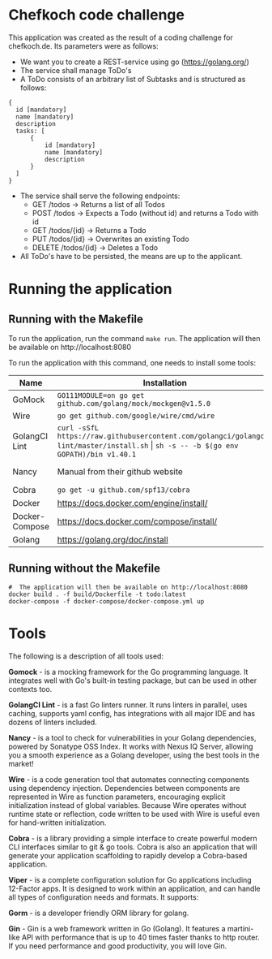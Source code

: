 # Chefkoch code challenge

This application was created as the result of a coding challenge for chefkoch.de. Its parameters were as follows:

- We want you to create a REST-service using go (https://golang.org/)
- The service shall manage ToDo's
- A ToDo consists of an arbitrary list of Subtasks and is structured as follows:
```
{
  id [mandatory]
  name [mandatory]
  description
  tasks: [
      {
          id [mandatory]
          name [mandatory]
          description
      }
  ]
}
```  
- The service shall serve the following endpoints:
    - GET /todos → Returns a list of all Todos
    - POST /todos → Expects a Todo (without id) and returns a Todo with id
    - GET /todos/{id} → Returns a Todo
    - PUT /todos/{id} → Overwrites an existing Todo
    - DELETE /todos/{id} → Deletes a Todo
- All ToDo's have to be persisted, the means are up to the applicant.

# Running the application

## Running with the Makefile

To run the application, run the command `make run`. The application will then be available on http://localhost:8080

To run the application with this command, one needs to install some tools:

Name | Installation | website 
--- | --- | --- 
GoMock | `GO111MODULE=on go get github.com/golang/mock/mockgen@v1.5.0` | https://github.com/golang/mock
Wire | `go get github.com/google/wire/cmd/wire` | https://github.com/google/wire
GolangCI Lint | `curl -sSfL https://raw.githubusercontent.com/golangci/golangci-lint/master/install.sh` &#124; `sh -s -- -b $(go env GOPATH)/bin v1.40.1` | https://github.com/golangci/golangci-lint
Nancy | Manual from their github website | https://github.com/sonatype-nexus-community/nancy
Cobra | `go get -u github.com/spf13/cobra` | https://github.com/spf13/cobra
Docker | https://docs.docker.com/engine/install/ | https://www.docker.com/
Docker-Compose | https://docs.docker.com/compose/install/ | https://docs.docker.com/compose/
Golang | https://golang.org/doc/install | https://golang.org

## Running without the Makefile

```shell
#  The application will then be available on http://localhost:8080
docker build . -f build/Dockerfile -t todo:latest
docker-compose -f docker-compose/docker-compose.yml up
```

# Tools

The following is a description of all tools used: 

**Gomock** - 
is a mocking framework for the Go programming language. It integrates well with Go's built-in testing package, 
but can be used in other contexts too.

**GolangCI Lint** -
is a fast Go linters runner. It runs linters in parallel, uses caching, supports yaml config, has 
integrations with all major IDE and has dozens of linters included.

**Nancy** - 
is a tool to check for vulnerabilities in your Golang dependencies, powered by Sonatype OSS Index.  It works with Nexus
IQ Server, allowing you a smooth experience as a Golang developer, using the best tools in the market!

**Wire** -
is a code generation tool that automates connecting components using dependency injection. Dependencies between 
components are represented in Wire as function parameters, encouraging explicit initialization instead of global 
variables. Because Wire operates without runtime state or reflection, code written to be used with Wire is useful even 
for hand-written initialization.

**Cobra** -
is a library providing a simple interface to create powerful modern CLI interfaces similar to git & go tools.
Cobra is also an application that will generate your application scaffolding to rapidly develop a Cobra-based 
application.

**Viper** -
is a complete configuration solution for Go applications including 12-Factor apps. It is designed to work within 
an application, and can handle all types of configuration needs and formats. It supports:

**Gorm** -
is a developer friendly ORM library for golang.

**Gin** -
Gin is a web framework written in Go (Golang). It features a martini-like API with performance that is up to 40 times 
faster thanks to http router. If you need performance and good productivity, you will love Gin.